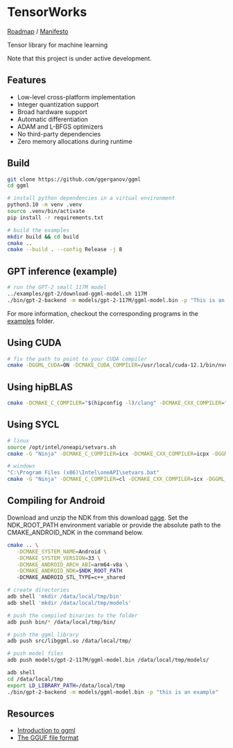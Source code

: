 # TensorWorks

[Roadmap](https://github.com/users/ggerganov/projects/7) / [Manifesto](https://github.com/ggerganov/llama.cpp/discussions/205)

Tensor library for machine learning

Note that this project is under active development.

## Features

- Low-level cross-platform implementation
- Integer quantization support
- Broad hardware support
- Automatic differentiation
- ADAM and L-BFGS optimizers
- No third-party dependencies
- Zero memory allocations during runtime

## Build

```bash
git clone https://github.com/ggerganov/ggml
cd ggml

# install python dependencies in a virtual environment
python3.10 -m venv .venv
source .venv/bin/activate
pip install -r requirements.txt

# build the examples
mkdir build && cd build
cmake ..
cmake --build . --config Release -j 8
```

## GPT inference (example)

```bash
# run the GPT-2 small 117M model
../examples/gpt-2/download-ggml-model.sh 117M
./bin/gpt-2-backend -m models/gpt-2-117M/ggml-model.bin -p "This is an example"
```

For more information, checkout the corresponding programs in the [examples](examples) folder.

## Using CUDA

```bash
# fix the path to point to your CUDA compiler
cmake -DGGML_CUDA=ON -DCMAKE_CUDA_COMPILER=/usr/local/cuda-12.1/bin/nvcc ..
```

## Using hipBLAS

```bash
cmake -DCMAKE_C_COMPILER="$(hipconfig -l)/clang" -DCMAKE_CXX_COMPILER="$(hipconfig -l)/clang++" -DGGML_HIP=ON
```

## Using SYCL

```bash
# linux
source /opt/intel/oneapi/setvars.sh
cmake -G "Ninja" -DCMAKE_C_COMPILER=icx -DCMAKE_CXX_COMPILER=icpx -DGGML_SYCL=ON ..

# windows
"C:\Program Files (x86)\Intel\oneAPI\setvars.bat"
cmake -G "Ninja" -DCMAKE_C_COMPILER=cl -DCMAKE_CXX_COMPILER=icx -DGGML_SYCL=ON ..
```

## Compiling for Android

Download and unzip the NDK from this download [page](https://developer.android.com/ndk/downloads). Set the NDK_ROOT_PATH environment variable or provide the absolute path to the CMAKE_ANDROID_NDK in the command below.

```bash
cmake .. \
   -DCMAKE_SYSTEM_NAME=Android \
   -DCMAKE_SYSTEM_VERSION=33 \
   -DCMAKE_ANDROID_ARCH_ABI=arm64-v8a \
   -DCMAKE_ANDROID_NDK=$NDK_ROOT_PATH
   -DCMAKE_ANDROID_STL_TYPE=c++_shared
```

```bash
# create directories
adb shell 'mkdir /data/local/tmp/bin'
adb shell 'mkdir /data/local/tmp/models'

# push the compiled binaries to the folder
adb push bin/* /data/local/tmp/bin/

# push the ggml library
adb push src/libggml.so /data/local/tmp/

# push model files
adb push models/gpt-2-117M/ggml-model.bin /data/local/tmp/models/

adb shell
cd /data/local/tmp
export LD_LIBRARY_PATH=/data/local/tmp
./bin/gpt-2-backend -m models/ggml-model.bin -p "this is an example"
```

## Resources

- [Introduction to ggml](https://huggingface.co/blog/introduction-to-ggml)
- [The GGUF file format](https://github.com/ggerganov/ggml/blob/master/docs/gguf.md)
